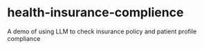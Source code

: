 # health-insurance-complience
A demo of using LLM to check insurance policy and patient profile compliance 
